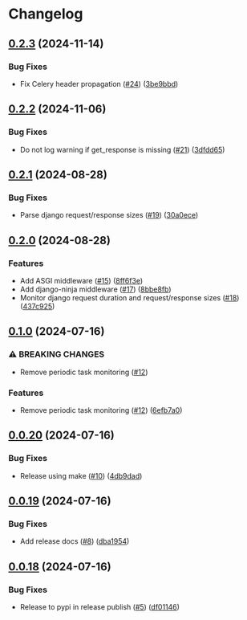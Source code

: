 # Changelog

## [0.2.3](https://github.com/eirsyl/metrics-python/compare/0.2.2...0.2.3) (2024-11-14)


### Bug Fixes

* Fix Celery header propagation ([#24](https://github.com/eirsyl/metrics-python/issues/24)) ([3be9bbd](https://github.com/eirsyl/metrics-python/commit/3be9bbd593c7dbe60c4397a43f0cc28fb4e77b9a))

## [0.2.2](https://github.com/eirsyl/metrics-python/compare/0.2.1...0.2.2) (2024-11-06)


### Bug Fixes

* Do not log warning if get_response is missing ([#21](https://github.com/eirsyl/metrics-python/issues/21)) ([3dfdd65](https://github.com/eirsyl/metrics-python/commit/3dfdd650f4ea5981812fb0a3c644d6d0efd8b38f))

## [0.2.1](https://github.com/eirsyl/metrics-python/compare/0.2.0...0.2.1) (2024-08-28)


### Bug Fixes

* Parse django request/response sizes ([#19](https://github.com/eirsyl/metrics-python/issues/19)) ([30a0ece](https://github.com/eirsyl/metrics-python/commit/30a0eceb8043b271b3ba2bb946d4980a284a020e))

## [0.2.0](https://github.com/eirsyl/metrics-python/compare/0.1.0...0.2.0) (2024-08-28)


### Features

* Add ASGI middleware ([#15](https://github.com/eirsyl/metrics-python/issues/15)) ([8ff6f3e](https://github.com/eirsyl/metrics-python/commit/8ff6f3e4eaad9df404bd201088e62a6afbeca756))
* Add django-ninja middleware ([#17](https://github.com/eirsyl/metrics-python/issues/17)) ([8bbe8fb](https://github.com/eirsyl/metrics-python/commit/8bbe8fb812e8a0b30b7b9dc16823c103b0d6bd15))
* Monitor django request duration and request/response sizes ([#18](https://github.com/eirsyl/metrics-python/issues/18)) ([437c925](https://github.com/eirsyl/metrics-python/commit/437c9251276ac06b88276fbf3e6f3eb7aa496d02))

## [0.1.0](https://github.com/eirsyl/metrics-python/compare/0.0.20...0.1.0) (2024-07-16)


### ⚠ BREAKING CHANGES

* Remove periodic task monitoring ([#12](https://github.com/eirsyl/metrics-python/issues/12))

### Features

* Remove periodic task monitoring ([#12](https://github.com/eirsyl/metrics-python/issues/12)) ([6efb7a0](https://github.com/eirsyl/metrics-python/commit/6efb7a0caf46a98e76d23d364a68e9ba7cb8946e))

## [0.0.20](https://github.com/eirsyl/metrics-python/compare/0.0.19...0.0.20) (2024-07-16)


### Bug Fixes

* Release using make ([#10](https://github.com/eirsyl/metrics-python/issues/10)) ([4db9dad](https://github.com/eirsyl/metrics-python/commit/4db9dad135e67c941f8f5473c559e7fc87bbe945))

## [0.0.19](https://github.com/eirsyl/metrics-python/compare/0.0.18...0.0.19) (2024-07-16)


### Bug Fixes

* Add release docs ([#8](https://github.com/eirsyl/metrics-python/issues/8)) ([dba1954](https://github.com/eirsyl/metrics-python/commit/dba19549526e0b8f06f1344b3be7e463e1dd22f2))

## [0.0.18](https://github.com/eirsyl/metrics-python/compare/v0.0.17...0.0.18) (2024-07-16)


### Bug Fixes

* Release to pypi in release publish ([#5](https://github.com/eirsyl/metrics-python/issues/5)) ([df01146](https://github.com/eirsyl/metrics-python/commit/df01146efb110c55563eef228c00dc4089607d13))
